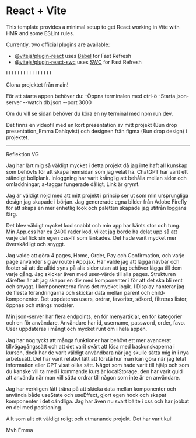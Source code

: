 # React + Vite

This template provides a minimal setup to get React working in Vite with HMR and some ESLint rules.

Currently, two official plugins are available:

- [@vitejs/plugin-react](https://github.com/vitejs/vite-plugin-react/blob/main/packages/plugin-react/README.md) uses [Babel](https://babeljs.io/) for Fast Refresh
- [@vitejs/plugin-react-swc](https://github.com/vitejs/vite-plugin-react-swc) uses [SWC](https://swc.rs/) for Fast Refresh




! ! ! ! ! ! ! ! ! ! ! ! ! ! ! !

Clona projektet från main!

För att starta appen behöver du:
-Öppna terminalen med ctrl-ö
-Starta json-server --watch db.json --port 3000

Om du vill se sidan behöver du köra en ny terminal med npm run dev.

Det finns en videofil med en kort presentation av mitt projekt (Bun drop presentation_Emma Dahlqvist) och designen från figma (Bun drop design) i projektet.


-	-	-	-	-	-	-	-	-	-	-	-	-	-	-

Reflektion VG

Jag har lärt mig så väldigt mycket i detta projekt då jag inte haft all kunskap som behövts för att skapa hemsidan som jag velat ha. ChatGPT har varit ett ständigt bollplank. Inloggning har varit krånglig att behålla mellan sidor och omladdningar, a-taggar fungerade dåligt, Link är grymt.

Jag är väldigt nöjd med att mitt projekt i princip ser ut som min ursprungliga design jag skapade i början. Jag genererade egna bilder från Adobe Firefly för att skapa en mer enhetlig look och paletten skapade jag utifrån loggans färg.

Det blev väldigt mycket kod snabbt och min app har känts stor och tung. Min App.css har ca 2400 rader kod, vilket jag borde ha delat upp så att varje del fick sin egen css-fil som länkades. Det hade varit mycket mer överskådligt och snyggt.

Jag valde att göra 4 pages, Home, Order, Pay och Confirmation, och varje page använder sig av route i App.jsx. Här valde jag att lägga navbar och footer så att de alltid syns på alla sidor utan att jag behöver lägga till dem varje gång. Jag skickar även med user-värde till alla pages.
Strukturen därefter är att jag skapar en div med komponenter i för att det ska bli rent och snyggt. I komponenterna finns det mycket logik. I Display hanterar jag de flesta förändringarna och skickar data mellan parent och child-komponenter. Det uppdateras users, ordrar, favoriter, sökord, filtreras listor, öppnas och stängs modaler.

Min json-server har flera endpoints, en för menyartiklar, en för kategorier och en för användare. Användare har id, username, password, order, favo. User uppdateras i mångt och mycket runt om i hela appen.

Jag har nog tyckt att många funktioner har behövt ett mer avancerat tillvägagångssätt och att det varit svårt att lösa med baskunskaperna i kursen, dock har de varit väldigt användbara när jag skulle sätta mig in i nya arbetssätt. Det har varit relativt lätt att förstå hur man kan göra när jag letat information eller GPT visat olika sätt. Något som hade varit till hjälp och som du kanske vill ta med i kommande kurs är localStorage, den har varit guld att använda när man vill sätta ordrar till någon som inte är en användare.

Jag har verkligen fått träna på att skicka data mellan komponenter och använda både useState och useEffect, gjort egen hook och skapat komponenter i det oändliga. Jag har även nu svart bälte i css och har jobbat en del med positioning.

Allt som allt ett väldigt roligt och utmanande projekt. Det har varit kul!

Mvh Emma